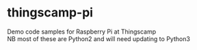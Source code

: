 # thingscamp-pi
Demo code samples for Raspberry Pi at Thingscamp  
NB most of these are Python2 and will need updating to Python3
